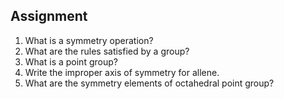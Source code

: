 ## Assignment


<ol>
  <li>What is a symmetry operation?</li>
  <li>What are the rules satisfied by a group?</li>
  <li>What is a point group?</li>
  <li>Write the improper axis of symmetry for allene.</li>
  <li>What are the symmetry elements of octahedral point group?</li>
</ol>

